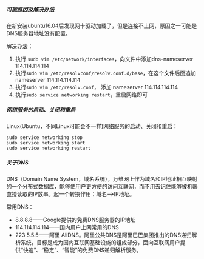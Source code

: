 ##### 可能原因及解决办法
在新安装ubuntu16.04后发现网卡驱动加载了，但是连接不上网，原因之一可能是DNS服务器地址没有配置。

解决办法：
1. 执行 ```sudo vim /etc/network/interfaces```，向文件中添加dns-nameserver 114.114.114.114
2. 执行```sudo vim /etc/resolvconf/resolv.conf.d/base```，在这个文件后面追加nameserver 114.114.114.114
3. 执行```sudo vim /etc/resolv.conf```， 添加 nameserver 114.114.114.114
4. 执行```sudo service networking restart```，重启网络即可



##### 网络服务的启动、关闭和重启
Linux(Ubuntu，不同Linux可能会不一样)网络服务的启动、关闭和重启：
```
sudo service networking stop
sudo service networking start
sudo service networking restart
```
##### 关于DNS
DNS（Domain Name System，域名系统），万维网上作为域名和IP地址相互映射的一个分布式数据库，能够使用户更方便的访问互联网，而不用去记住能够被机器直接读取的IP数串。起一个转换作用：域名-->IP地址。

常用DNS：

- 8.8.8.8——Google提供的免费DNS服务器的IP地址
- 114.114.114.114——国内用户上网常用的DNS
- 223.5.5.5——阿里 AliDNS。阿里公共DNS是阿里巴巴集团推出的DNS递归解析系统，目标是成为国内互联网基础设施的组成部分，面向互联网用户提供“快速”、“稳定”、“智能”的免费DNS递归解析服务。